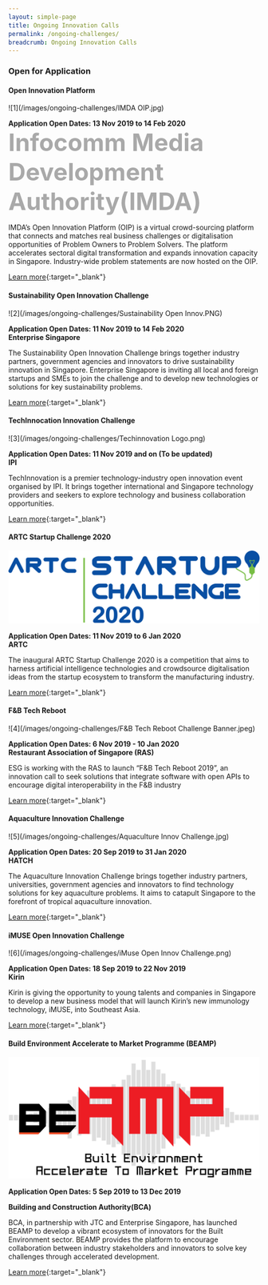 ```yaml
---
layout: simple-page
title: Ongoing Innovation Calls
permalink: /ongoing-challenges/
breadcrumb: Ongoing Innovation Calls
---
```


### **Open for Application**

#### Open Innovation Platform<br>

![1](/images/ongoing-challenges/IMDA OIP.jpg)

**Application Open Dates: 13 Nov 2019 to 14 Feb 2020**<br>
<font color=" #a9a9a9" size="12"><b>Infocomm Media Development Authority(IMDA)</b></font>

IMDA’s Open Innovation Platform (OIP) is a virtual crowd-sourcing platform that connects and matches real business challenges or digitalisation opportunities of Problem Owners to Problem Solvers. The platform accelerates sectoral digital transformation and expands innovation capacity in Singapore. Industry-wide problem statements are now hosted on the OIP.

[Learn more](https://www.openinnovation.sg/){:target="_blank"}

#### Sustainability Open Innovation Challenge

![2](/images/ongoing-challenges/Sustainability Open Innov.PNG)

**Application Open Dates: 11 Nov 2019 to 14 Feb 2020**<br>
<b>Enterprise Singapore</b>

The Sustainability Open Innovation Challenge brings together industry partners, government agencies and innovators to drive sustainability innovation in Singapore. Enterprise Singapore is inviting all local and foreign startups and SMEs to join the challenge and to develop new technologies or solutions for key sustainability problems.

[Learn more](https://sustainabilty.innovation-challenge.sg/){:target="_blank"}

#### TechInnocation Innovation Challenge

![3](/images/ongoing-challenges/Techinnovation Logo.png)

**Application Open Dates: 11 Nov 2019 and on (To be updated)**<br>
<b>IPI</b>

TechInnovation is a premier technology-industry open innovation event organised by IPI. It brings together international and Singapore technology providers and seekers to explore technology and business collaboration opportunities.

[Learn more](http://challenges.techinnovation.com.sg/){:target="_blank"}

#### ARTC Startup Challenge 2020

![4](/images/ongoing-challenges/ARTC_Startup_Challenge_logo.png)

**Application Open Dates: 11 Nov 2019 to 6 Jan 2020**<br>
<b>ARTC</b>

The inaugural ARTC Startup Challenge 2020 is a competition that aims to harness artificial intelligence technologies and crowdsource digitalisation ideas from the startup ecosystem to transform the manufacturing industry.

[Learn more](https://www.a-star.edu.sg/artc){:target="_blank"}

#### F&B Tech Reboot

![4](/images/ongoing-challenges/F&B Tech Reboot Challenge Banner.jpeg)

**Application Open Dates: 6 Nov 2019 - 10 Jan 2020**<br>
<b>Restaurant Association of Singapore (RAS)</b>

ESG is working with the RAS to launch “F&B Tech Reboot 2019”, an innovation call to seek solutions that integrate software with open APIs to encourage digital interoperability in the F&B industry

[Learn more](https://www.fnbtechreboot.sg/){:target="_blank"}

#### Aquaculture Innovation Challenge

![5](/images/ongoing-challenges/Aquaculture Innov Challenge.jpg)

**Application Open Dates: 20 Sep 2019 to 31 Jan 2020**<br>
<b>HATCH</b>

The Aquaculture Innovation Challenge brings together industry partners, universities, government agencies and innovators to find technology solutions for key aquaculture problems. It aims to catapult Singapore to the forefront of tropical aquaculture innovation.

[Learn more](https://www.aic-singapore.com/){:target="_blank"}


#### iMUSE Open Innovation Challenge

![6](/images/ongoing-challenges/iMuse Open Innov Challenge.png)

**Application Open Dates: 18 Sep 2019 to 22 Nov 2019**<br>
<b>Kirin</b>

Kirin is giving the opportunity to young talents and companies in Singapore to develop a new business model that will launch Kirin’s new immunology technology, iMUSE, into Southeast Asia.

[Learn more](https://www.imuse-innovationchallenge.com/en/challenges/imuse-innovation-challenge?lang=en){:target="_blank"}

#### Build Environment Accelerate to Market Programme (BEAMP)

![7](/images/ongoing-challenges/BEAMP.PNG)

**Application Open Dates: 5 Sep 2019 to 13 Dec 2019**<br>

<b>Building and Construction Authority(BCA)</b>

BCA, in partnership with JTC and Enterprise Singapore, has launched BEAMP to develop a vibrant ecosystem of innovators for the Built Environment sector. BEAMP provides the platform to encourage collaboration between industry stakeholders and innovators to solve key challenges through accelerated development.

[Learn more](https://www.tnb.vc/beamp){:target="_blank"}


